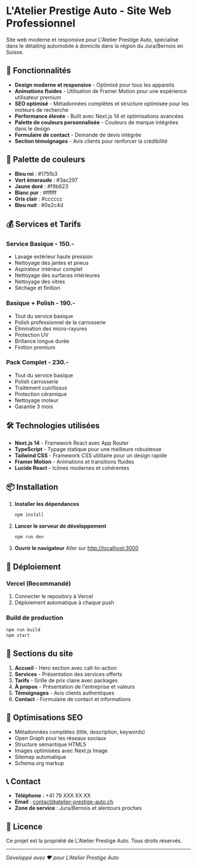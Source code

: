 # L'Atelier Prestige Auto - Site Web Professionnel

Site web moderne et responsive pour L'Atelier Prestige Auto, spécialisé dans le détailing automobile à domicile dans la région du Jura/Bernois en Suisse.

## 🚀 Fonctionnalités

- **Design moderne et responsive** - Optimisé pour tous les appareils
- **Animations fluides** - Utilisation de Framer Motion pour une expérience utilisateur premium
- **SEO optimisé** - Métadonnées complètes et structure optimisée pour les moteurs de recherche
- **Performance élevée** - Built avec Next.js 14 et optimisations avancées
- **Palette de couleurs personnalisée** - Couleurs de marque intégrées dans le design
- **Formulaire de contact** - Demande de devis intégrée
- **Section témoignages** - Avis clients pour renforcer la crédibilité

## 🎨 Palette de couleurs

- **Bleu roi** : #175fb3
- **Vert émeraude** : #3ac297
- **Jaune doré** : #f9b623
- **Blanc pur** : #ffffff
- **Gris clair** : #cccccc
- **Bleu nuit** : #0e2c4d

## 💰 Services et Tarifs

### Service Basique - 150.-
- Lavage extérieur haute pression
- Nettoyage des jantes et pneus
- Aspirateur intérieur complet
- Nettoyage des surfaces intérieures
- Nettoyage des vitres
- Séchage et finition

### Basique + Polish - 190.-
- Tout du service basique
- Polish professionnel de la carrosserie
- Élimination des micro-rayures
- Protection UV
- Brillance longue durée
- Finition premium

### Pack Complet - 230.-
- Tout du service basique
- Polish carrosserie
- Traitement cuir/tissus
- Protection céramique
- Nettoyage moteur
- Garantie 3 mois

## 🛠️ Technologies utilisées

- **Next.js 14** - Framework React avec App Router
- **TypeScript** - Typage statique pour une meilleure robustesse
- **Tailwind CSS** - Framework CSS utilitaire pour un design rapide
- **Framer Motion** - Animations et transitions fluides
- **Lucide React** - Icônes modernes et cohérentes

## 📦 Installation

1. **Installer les dépendances**
   ```bash
   npm install
   ```

2. **Lancer le serveur de développement**
   ```bash
   npm run dev
   ```

3. **Ouvrir le navigateur**
   Aller sur [http://localhost:3000](http://localhost:3000)

## 🚀 Déploiement

### Vercel (Recommandé)
1. Connecter le repository à Vercel
2. Déploiement automatique à chaque push

### Build de production
```bash
npm run build
npm start
```

## 📱 Sections du site

1. **Accueil** - Hero section avec call-to-action
2. **Services** - Présentation des services offerts
3. **Tarifs** - Grille de prix claire avec packages
4. **À propos** - Présentation de l'entreprise et valeurs
5. **Témoignages** - Avis clients authentiques
6. **Contact** - Formulaire de contact et informations

## 🎯 Optimisations SEO

- Métadonnées complètes (title, description, keywords)
- Open Graph pour les réseaux sociaux
- Structure sémantique HTML5
- Images optimisées avec Next.js Image
- Sitemap automatique
- Schema.org markup

## 📞 Contact

- **Téléphone** : +41 79 XXX XX XX
- **Email** : contact@atelier-prestige-auto.ch
- **Zone de service** : Jura/Bernois et alentours proches

## 📄 Licence

Ce projet est la propriété de L'Atelier Prestige Auto. Tous droits réservés.

---

*Développé avec ❤️ pour L'Atelier Prestige Auto*